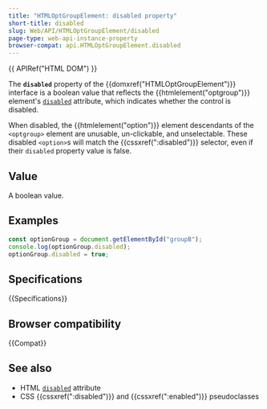 ```yaml
---
title: "HTMLOptGroupElement: disabled property"
short-title: disabled
slug: Web/API/HTMLOptGroupElement/disabled
page-type: web-api-instance-property
browser-compat: api.HTMLOptGroupElement.disabled
---
```


{{ APIRef("HTML DOM") }}

The **`disabled`** property of the {{domxref("HTMLOptGroupElement")}} interface is a boolean value that reflects the {{htmlelement("optgroup")}} element's [`disabled`](/en-US/docs/Web/HTML/Element/optgroup#disabled) attribute, which indicates whether the control is disabled.

When disabled, the {{htmlelement("option")}} element descendants of the `<optgroup>` element are unusable, un-clickable, and unselectable. These disabled `<option>`s will match the {{cssxref(":disabled")}} selector, even if their `disabled` property value is false.

## Value

A boolean value.

## Examples

```js
const optionGroup = document.getElementById("groupB");
console.log(optionGroup.disabled);
optionGroup.disabled = true;
```

## Specifications

{{Specifications}}

## Browser compatibility

{{Compat}}

## See also

- HTML [`disabled`](/en-US/docs/Web/HTML/Attributes/disabled) attribute
- CSS {{cssxref(":disabled")}} and {{cssxref(":enabled")}} pseudoclasses
